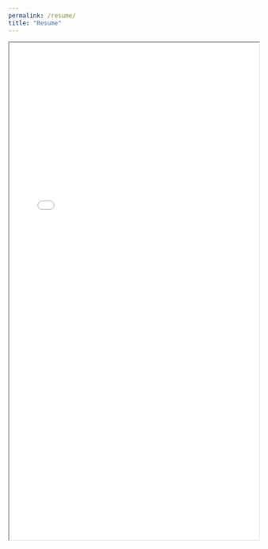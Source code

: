 ```yaml
---
permalink: /resume/
title: "Resume"
---
```



<body>
  <iframe src="/assets/images/resume/Rayyan_Zahid_Resume.pdf#toolbar=0" width="100%" height="1000px">
  </iframe>
</body>
